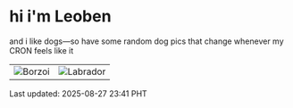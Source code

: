 # hi i'm Leoben

and i like dogs—so have some random dog pics that change whenever my CRON feels like it

|  |  |
|--------|----------|
| ![Borzoi](https://random-dog-vercel.vercel.app/api/random-borzoi?v=1756309269) | ![Labrador](https://random-dog-vercel.vercel.app/api/random-labrador?v=1756309269) |

Last updated: 2025-08-27 23:41 PHT
